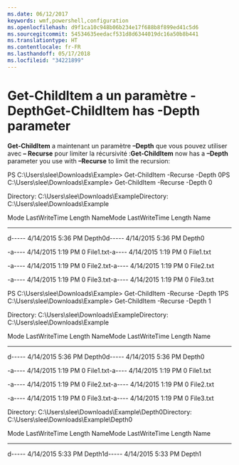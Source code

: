 ```yaml
---
ms.date: 06/12/2017
keywords: wmf,powershell,configuration
ms.openlocfilehash: d9f1ca10c948b06b234e17f688b8f899ed41c5d6
ms.sourcegitcommit: 54534635eedacf531d8d6344019dc16a50b8b441
ms.translationtype: HT
ms.contentlocale: fr-FR
ms.lasthandoff: 05/17/2018
ms.locfileid: "34221899"
---
```

# <a name="get-childitem-has--depth-parameter"></a><span data-ttu-id="29b27-102">Get-ChildItem a un paramètre -Depth</span><span class="sxs-lookup"><span data-stu-id="29b27-102">Get-ChildItem has -Depth parameter</span></span>
<span data-ttu-id="29b27-103">**Get-ChildItem** a maintenant un paramètre **–Depth** que vous pouvez utiliser avec **– Recurse** pour limiter la récursivité :</span><span class="sxs-lookup"><span data-stu-id="29b27-103">**Get-ChildItem** now has a **–Depth** parameter you use with **–Recurse** to limit the recursion:</span></span>

<span data-ttu-id="29b27-104">PS C:\\Users\\slee\\Downloads\\Example&gt; Get-ChildItem -Recurse -Depth 0</span><span class="sxs-lookup"><span data-stu-id="29b27-104">PS C:\\Users\\slee\\Downloads\\Example&gt; Get-ChildItem -Recurse -Depth 0</span></span>

<span data-ttu-id="29b27-105">Directory: C:\\Users\\slee\\Downloads\\Example</span><span class="sxs-lookup"><span data-stu-id="29b27-105">Directory: C:\\Users\\slee\\Downloads\\Example</span></span>

<span data-ttu-id="29b27-106">Mode LastWriteTime Length Name</span><span class="sxs-lookup"><span data-stu-id="29b27-106">Mode LastWriteTime Length Name</span></span>

---- ------------- ------ ----

<span data-ttu-id="29b27-107">d----- 4/14/2015 5:36 PM Depth0</span><span class="sxs-lookup"><span data-stu-id="29b27-107">d----- 4/14/2015 5:36 PM Depth0</span></span>

<span data-ttu-id="29b27-108">-a---- 4/14/2015 1:19 PM 0 File1.txt</span><span class="sxs-lookup"><span data-stu-id="29b27-108">-a---- 4/14/2015 1:19 PM 0 File1.txt</span></span>

<span data-ttu-id="29b27-109">-a---- 4/14/2015 1:19 PM 0 File2.txt</span><span class="sxs-lookup"><span data-stu-id="29b27-109">-a---- 4/14/2015 1:19 PM 0 File2.txt</span></span>

<span data-ttu-id="29b27-110">-a---- 4/14/2015 1:19 PM 0 File3.txt</span><span class="sxs-lookup"><span data-stu-id="29b27-110">-a---- 4/14/2015 1:19 PM 0 File3.txt</span></span>

<span data-ttu-id="29b27-111">PS C:\\Users\\slee\\Downloads\\Example&gt; Get-ChildItem -Recurse -Depth 1</span><span class="sxs-lookup"><span data-stu-id="29b27-111">PS C:\\Users\\slee\\Downloads\\Example&gt; Get-ChildItem -Recurse -Depth 1</span></span>

<span data-ttu-id="29b27-112">Directory: C:\\Users\\slee\\Downloads\\Example</span><span class="sxs-lookup"><span data-stu-id="29b27-112">Directory: C:\\Users\\slee\\Downloads\\Example</span></span>

<span data-ttu-id="29b27-113">Mode LastWriteTime Length Name</span><span class="sxs-lookup"><span data-stu-id="29b27-113">Mode LastWriteTime Length Name</span></span>

---- ------------- ------ ----

<span data-ttu-id="29b27-114">d----- 4/14/2015 5:36 PM Depth0</span><span class="sxs-lookup"><span data-stu-id="29b27-114">d----- 4/14/2015 5:36 PM Depth0</span></span>

<span data-ttu-id="29b27-115">-a---- 4/14/2015 1:19 PM 0 File1.txt</span><span class="sxs-lookup"><span data-stu-id="29b27-115">-a---- 4/14/2015 1:19 PM 0 File1.txt</span></span>

<span data-ttu-id="29b27-116">-a---- 4/14/2015 1:19 PM 0 File2.txt</span><span class="sxs-lookup"><span data-stu-id="29b27-116">-a---- 4/14/2015 1:19 PM 0 File2.txt</span></span>

<span data-ttu-id="29b27-117">-a---- 4/14/2015 1:19 PM 0 File3.txt</span><span class="sxs-lookup"><span data-stu-id="29b27-117">-a---- 4/14/2015 1:19 PM 0 File3.txt</span></span>

<span data-ttu-id="29b27-118">Directory: C:\\Users\\slee\\Downloads\\Example\\Depth0</span><span class="sxs-lookup"><span data-stu-id="29b27-118">Directory: C:\\Users\\slee\\Downloads\\Example\\Depth0</span></span>

<span data-ttu-id="29b27-119">Mode LastWriteTime Length Name</span><span class="sxs-lookup"><span data-stu-id="29b27-119">Mode LastWriteTime Length Name</span></span>

---- ------------- ------ ----

<span data-ttu-id="29b27-120">d----- 4/14/2015 5:33 PM Depth1</span><span class="sxs-lookup"><span data-stu-id="29b27-120">d----- 4/14/2015 5:33 PM Depth1</span></span>
